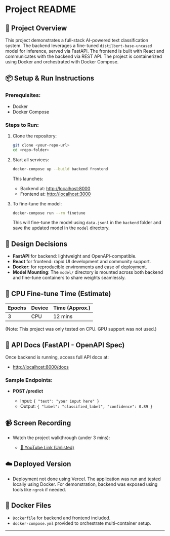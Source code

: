 # Project README

## 🚀 Project Overview

This project demonstrates a full-stack AI-powered text classification system. The backend leverages a fine-tuned `distilbert-base-uncased` model for inference, served via FastAPI. The frontend is built with React and communicates with the backend via REST API. The project is containerized using Docker and orchestrated with Docker Compose.

## 📦 Setup & Run Instructions

### Prerequisites:

* Docker
* Docker Compose

### Steps to Run:

1. Clone the repository:

   ```bash
   git clone <your-repo-url>
   cd <repo-folder>
   ```

2. Start all services:

   ```bash
   docker-compose up --build backend frontend
   ```

   This launches:

   * Backend at: [http://localhost:8000](http://localhost:8000)
   * Frontend at: [http://localhost:3000](http://localhost:3000)

3. To fine-tune the model:

   ```bash
   docker-compose run --rm finetune
   ```

   This will fine-tune the model using `data.jsonl` in the `backend` folder and save the updated model in the `model` directory.

## 🎯 Design Decisions

* **FastAPI** for backend: lightweight and OpenAPI-compatible.
* **React** for frontend: rapid UI development and community support.
* **Docker**: for reproducible environments and ease of deployment.
* **Model Mounting**: The `model/` directory is mounted across both backend and fine-tune containers to share weights seamlessly.

## 🧠 CPU Fine-tune Time (Estimate)

| Epochs | Device | Time (Approx.) |
| ------ | ------ | -------------- |
| 3      | CPU    | 12 mins        |

(Note: This project was only tested on CPU. GPU support was not used.)

## 🔌 API Docs (FastAPI - OpenAPI Spec)

Once backend is running, access full API docs at:

* [http://localhost:8000/docs](http://localhost:8000/docs)

### Sample Endpoints:

* **POST /predict**

  * Input: `{ "text": "your input here" }`
  * Output: `{ "label": "classified_label", "confidence": 0.89 }`

## 📹 Screen Recording

* Watch the project walkthrough (under 3 mins):

  * [🔗 YouTube Link (Unlisted)](https://www.youtube.com/watch?v=YOUR_UNLISTED_LINK)

## ☁️ Deployed Version

* Deployment not done using Vercel. The application was run and tested locally using Docker. For demonstration, backend was exposed using tools like `ngrok` if needed.

## 🐳 Docker Files

* `Dockerfile` for backend and frontend included.
* `docker-compose.yml` provided to orchestrate multi-container setup.

---
